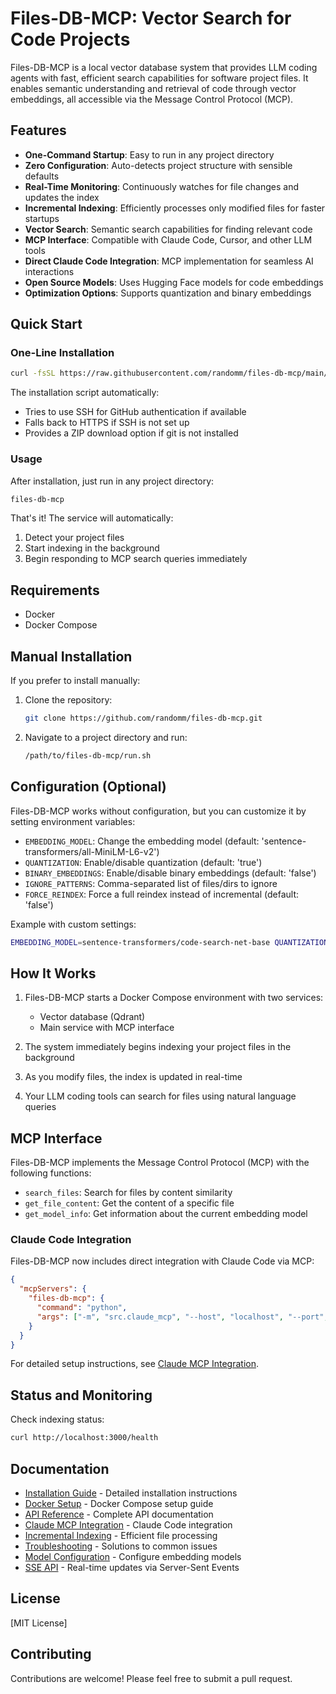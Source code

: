 # Files-DB-MCP: Vector Search for Code Projects

Files-DB-MCP is a local vector database system that provides LLM coding agents with fast, efficient search capabilities for software project files. It enables semantic understanding and retrieval of code through vector embeddings, all accessible via the Message Control Protocol (MCP).

## Features

- **One-Command Startup**: Easy to run in any project directory
- **Zero Configuration**: Auto-detects project structure with sensible defaults
- **Real-Time Monitoring**: Continuously watches for file changes and updates the index
- **Incremental Indexing**: Efficiently processes only modified files for faster startups
- **Vector Search**: Semantic search capabilities for finding relevant code
- **MCP Interface**: Compatible with Claude Code, Cursor, and other LLM tools
- **Direct Claude Code Integration**: MCP implementation for seamless AI interactions
- **Open Source Models**: Uses Hugging Face models for code embeddings
- **Optimization Options**: Supports quantization and binary embeddings

## Quick Start

### One-Line Installation

```bash
curl -fsSL https://raw.githubusercontent.com/randomm/files-db-mcp/main/install.sh | bash
```

The installation script automatically:
- Tries to use SSH for GitHub authentication if available
- Falls back to HTTPS if SSH is not set up
- Provides a ZIP download option if git is not installed

### Usage

After installation, just run in any project directory:

```bash
files-db-mcp
```

That's it! The service will automatically:
1. Detect your project files
2. Start indexing in the background
3. Begin responding to MCP search queries immediately

## Requirements

- Docker
- Docker Compose

## Manual Installation

If you prefer to install manually:

1. Clone the repository:
   ```bash
   git clone https://github.com/randomm/files-db-mcp.git
   ```

2. Navigate to a project directory and run:
   ```bash
   /path/to/files-db-mcp/run.sh
   ```

## Configuration (Optional)

Files-DB-MCP works without configuration, but you can customize it by setting environment variables:

- `EMBEDDING_MODEL`: Change the embedding model (default: 'sentence-transformers/all-MiniLM-L6-v2')
- `QUANTIZATION`: Enable/disable quantization (default: 'true')
- `BINARY_EMBEDDINGS`: Enable/disable binary embeddings (default: 'false')
- `IGNORE_PATTERNS`: Comma-separated list of files/dirs to ignore
- `FORCE_REINDEX`: Force a full reindex instead of incremental (default: 'false')

Example with custom settings:

```bash
EMBEDDING_MODEL=sentence-transformers/code-search-net-base QUANTIZATION=false files-db-mcp
```

## How It Works

1. Files-DB-MCP starts a Docker Compose environment with two services:
   - Vector database (Qdrant)
   - Main service with MCP interface

2. The system immediately begins indexing your project files in the background

3. As you modify files, the index is updated in real-time

4. Your LLM coding tools can search for files using natural language queries

## MCP Interface

Files-DB-MCP implements the Message Control Protocol (MCP) with the following functions:

- `search_files`: Search for files by content similarity
- `get_file_content`: Get the content of a specific file
- `get_model_info`: Get information about the current embedding model

### Claude Code Integration

Files-DB-MCP now includes direct integration with Claude Code via MCP:

```json
{
  "mcpServers": {
    "files-db-mcp": {
      "command": "python",
      "args": ["-m", "src.claude_mcp", "--host", "localhost", "--port", "6333"]
    }
  }
}
```

For detailed setup instructions, see [Claude MCP Integration](docs/claude_mcp_integration.md).

## Status and Monitoring

Check indexing status:

```bash
curl http://localhost:3000/health
```

## Documentation

- [Installation Guide](docs/installation_guide.md) - Detailed installation instructions
- [Docker Setup](docs/docker_setup.md) - Docker Compose setup guide
- [API Reference](docs/api_reference.md) - Complete API documentation
- [Claude MCP Integration](docs/claude_mcp_integration.md) - Claude Code integration
- [Incremental Indexing](docs/incremental_indexing.md) - Efficient file processing
- [Troubleshooting](docs/troubleshooting.md) - Solutions to common issues
- [Model Configuration](docs/model_configuration.md) - Configure embedding models
- [SSE API](docs/sse_api.md) - Real-time updates via Server-Sent Events

## License

[MIT License]

## Contributing

Contributions are welcome! Please feel free to submit a pull request.